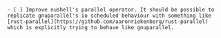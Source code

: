     - [ ] Improve nushell's parallel operator. It should be possible to replicate gnuparallel's io scheduled behaviour with something like [rust-parallel](https://github.com/aaronriekenberg/rust-parallel) which is explicitly trying to behave like gnuparallel.

